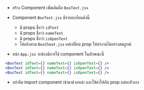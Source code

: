 - สร้าง Component เพิ่มเติมคือ `BoxText.jsx`
- Component `BoxText.jsx` มีรายละเอียดดังนี้

  - มี props ชื่อว่า `idText`
  - มี props ชื่อว่า `nameText`
  - มี props ชื่อว่า `isOpenText`
  - โค้ดอิงตาม `BoxCheat.jsx` แต่เปลี่ยน prop ให้ทำงานได้อย่างสมบูรณ์

- หน้า `App.jsx` จะต้องมีการใช้ component ในลักษณะนี้

```jsx
<BoxText idText={} nameText={} isOpenText={} />
<BoxText idText={} nameText={} isOpenText={} />
<BoxText idText={} nameText={} isOpenText={} />
```

- อย่าลืม import component เข้ามาด้วยหล่ะ และใช้ค่าให้กับ prop แต่ละตัวเอง
